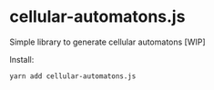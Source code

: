 # cellular-automatons.js
Simple library to generate cellular automatons [WIP]

Install:
```
yarn add cellular-automatons.js
```
